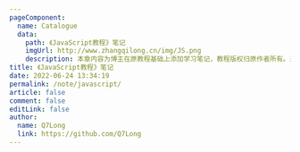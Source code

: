 ```yaml
---
pageComponent:
  name: Catalogue
  data:
    path: 《JavaScript教程》笔记
    imgUrl: http://www.zhangqilong.cn/img/JS.png
    description: 本章内容为博主在原教程基础上添加学习笔记，教程版权归原作者所有。来源：<a href='https://wangdoc.com/javascript/' target='_blank'>JavaScript教程</a>
title: 《JavaScript教程》笔记
date: 2022-06-24 13:34:19
permalink: /note/javascript/
article: false
comment: false
editLink: false
author:
  name: Q7Long
  link: https://github.com/Q7Long
---
```


